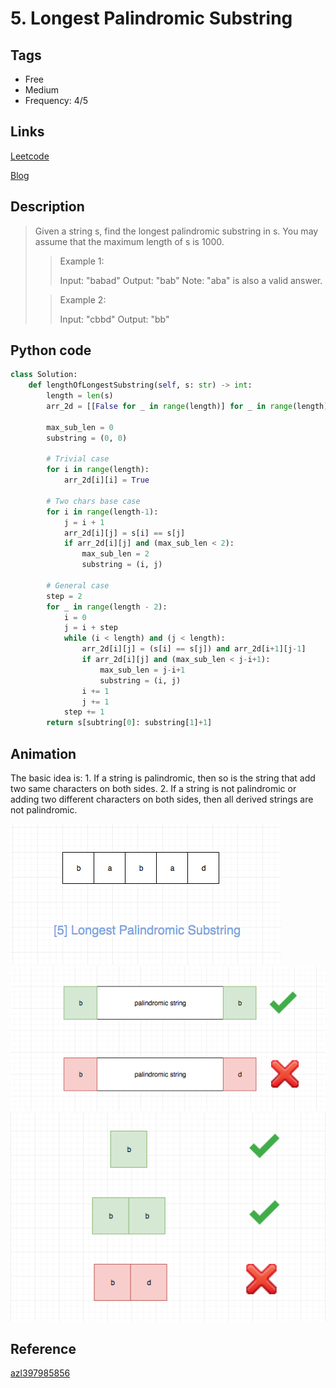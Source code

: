 # 5. Longest Palindromic Substring

## Tags

- Free
- Medium
- Frequency: 4/5

## Links

[Leetcode](https://leetcode.com/problems/longest-palindromic-substring/)

[Blog](http://206.81.6.248:12306/leetcode/longest-palindromic-substring/description)

## Description

>Given a string s, find the longest palindromic substring in s. You may assume that the maximum length of s is 1000.
>
>>Example 1:
>>
>>Input: "babad"
>>Output: "bab"
>>Note: "aba" is also a valid answer.
>
>>Example 2:
>>
>>Input: "cbbd"
>>Output: "bb"

## Python code

```python
class Solution:
    def lengthOfLongestSubstring(self, s: str) -> int:
        length = len(s)
        arr_2d = [[False for _ in range(length)] for _ in range(length)]

        max_sub_len = 0
        substring = (0, 0)

        # Trivial case
        for i in range(length):
            arr_2d[i][i] = True

        # Two chars base case
        for i in range(length-1):
            j = i + 1
            arr_2d[i][j] = s[i] == s[j]
            if arr_2d[i][j] and (max_sub_len < 2):
                max_sub_len = 2
                substring = (i, j)

        # General case
        step = 2
        for _ in range(length - 2):
            i = 0
            j = i + step
            while (i < length) and (j < length):
                arr_2d[i][j] = (s[i] == s[j]) and arr_2d[i+1][j-1]
                if arr_2d[i][j] and (max_sub_len < j-i+1):
                    max_sub_len = j-i+1
                    substring = (i, j)
                i += 1
                j += 1
            step += 1
        return s[subtring[0]: substring[1]+1]
```

## Animation

The basic idea is:
    1. If a string is palindromic, then so is the string that add two same characters on both sides.
    2. If a string is not palindromic or adding two different characters on both sides, then all derived strings are not palindromic.

![1](https://github.com/azl397985856/leetcode/blob/master/assets/problems/5.longest-palindromic-substring-1.png?raw=true)
![2](https://github.com/azl397985856/leetcode/raw/master/assets/problems/5.longest-palindromic-substring-2.png?raw=true)
![3](https://github.com/azl397985856/leetcode/raw/master/assets/problems/5.longest-palindromic-substring-3.png?raw=true)

## Reference

[azl397985856](https://github.com/azl397985856/leetcode/blob/master/problems/5.longest-palindromic-substring.md)

